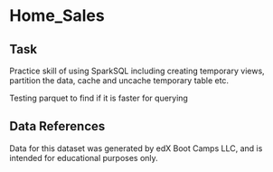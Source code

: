 # Home_Sales

## Task
Practice skill of using SparkSQL including creating temporary views, partition the data, cache and uncache temporary table etc.

Testing parquet to find if it is faster for querying

## Data References
Data for this dataset was generated by edX Boot Camps LLC, and is intended for educational purposes only.
